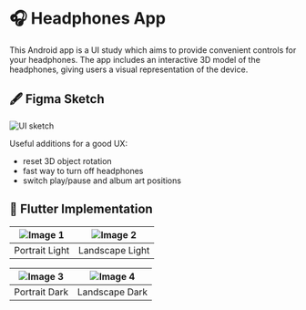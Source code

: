 # 🎧 Headphones App 
This Android app is a UI study which aims to provide convenient controls for your headphones. The app includes an interactive 3D model of the headphones, giving users a visual representation of the device.

## 🖋️ Figma Sketch 
![UI sketch](https://github.com/dalu-wins/headphones-control/blob/main/Headphones%20Control%20Center.png)

Useful additions for a good UX:
- reset 3D object rotation
- fast way to turn off headphones
- switch play/pause and album art positions 

## 📱 Flutter Implementation 
| ![Image 1](https://github.com/dalu-wins/headphones-control/blob/main/screenshots/portrait_light.png) | ![Image 2](https://github.com/dalu-wins/headphones-control/blob/main/screenshots/landscape_light.png) |
|-------------------------------|-------------------------------|
| Portrait Light                | Landscape Light               |

| ![Image 3](https://github.com/dalu-wins/headphones-control/blob/main/screenshots/portrait_dark.png) | ![Image 4](https://github.com/dalu-wins/headphones-control/blob/main/screenshots/landscape_dark.png) |
|-------------------------------|-------------------------------|
| Portrait Dark                 | Landscape Dark                |

